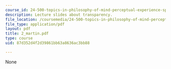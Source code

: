 ```yaml
---
course_id: 24-500-topics-in-philosophy-of-mind-perceptual-experience-spring-2007
description: Lecture slides about transparency.
file_location: /coursemedia/24-500-topics-in-philosophy-of-mind-perceptual-experience-spring-2007/87d352d4f2d39861bb63a8636ac3bb88_2_martin.pdf
file_type: application/pdf
layout: pdf
title: 2_martin.pdf
type: course
uid: 87d352d4f2d39861bb63a8636ac3bb88

---
```

None